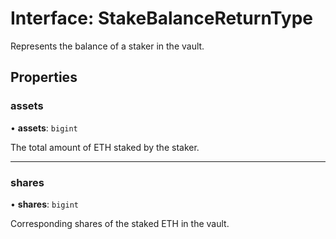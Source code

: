 # Interface: StakeBalanceReturnType

Represents the balance of a staker in the vault.

## Properties

### assets

• **assets**: `bigint`

The total amount of ETH staked by the staker.

___

### shares

• **shares**: `bigint`

Corresponding shares of the staked ETH in the vault.
